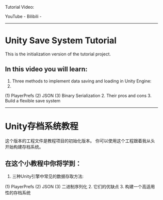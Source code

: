 Tutorial Video:

YouTube - 
Bilibili - 

-----------------------------------------------------------

# Unity Save System Tutorial
This is the initialization version of the tutorial project.

## In this video you will learn: 
1. Three methods to implement data saving and loading in Unity Engine: 
2. 
(1) PlayerPrefs
(2) JSON
(3) Binary Serialization
2. Their pros and cons
3. Build a flexible save system

-----------------------------------------------------------

# Unity存档系统教程
这个版本的工程文件是教程项目的初始化版本。
你可以使用这个工程跟着我从头开始构建存档系统。

## 在这个小教程中你将学到：
1. 三种Unity引擎中常见的数据存取方法:

(1) PlayerPrefs
(2) JSON
(3) 二进制序列化
2. 它们的优缺点
3. 构建一个高适用性的存档系统
